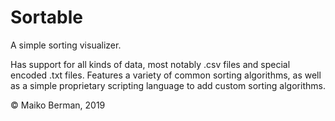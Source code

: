 # Sortable

A simple sorting visualizer.

Has support for all kinds of data, most notably .csv files and special encoded .txt files.
Features a variety of common sorting algorithms, as well as a simple proprietary scripting language to add custom
sorting algorithms. 

&copy; Maiko Berman, 2019
